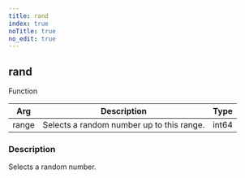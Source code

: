 ```yaml
---
title: rand
index: true
noTitle: true
no_edit: true
---
```




<div class="vql_item"></div>


## rand
<span class='vql_type label label-warning pull-right page-header'>Function</span>



<div class="vqlargs"></div>

Arg | Description | Type
----|-------------|-----
range|Selects a random number up to this range.|int64

### Description

Selects a random number.

